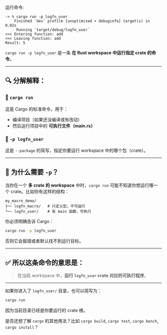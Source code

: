 运行命令:
```
-> % cargo run -p logfn_user
    Finished `dev` profile [unoptimized + debuginfo] target(s) in 0.02s
     Running `target/debug/logfn_user`
>>> Entering function: add
<<< Leaving function: add
Result: 5
```

`cargo run -p logfn_user` 是一条 **在 Rust workspace 中运行指定 crate 的命令**。

---

## 🔍 分解解释：

### 🔧 `cargo run`

这是 Cargo 的标准命令，用于：

* 编译项目（如果还没编译或有改动）
* 然后运行项目中的 **可执行文件（main.rs）**

### 🔹 `-p logfn_user`

这是 `--package` 的简写，指定你要运行 workspace 中的哪个包（crate）。

---

## 🎯 为什么需要 `-p`？

当你在一个 **多 crate 的 workspace** 中时，`cargo run` 可能不知道你想运行哪一个 crate。比如你有这样的结构：

```
my_macro_demo/
├── logfn_macro/   # 只定义宏，不可运行
└── logfn_user/    # 有 main 函数，可执行
```

你必须明确告诉 Cargo：

```bash
cargo run -p logfn_user
```

否则它会报错或者默认找不到运行目标。

---

## ✅ 所以这条命令的意思是：

> 在当前 workspace 中，**运行 `logfn_user` crate 对应的可执行程序**。

---

如果你进入了 `logfn_user/` 目录，也可以简写为：

```bash
cargo run
```

因为当前目录已经是你要运行的 crate 根。

是否还想了解 `cargo` 的其他用法？比如 `cargo build`, `cargo test`, `cargo bench`, `cargo install`？
